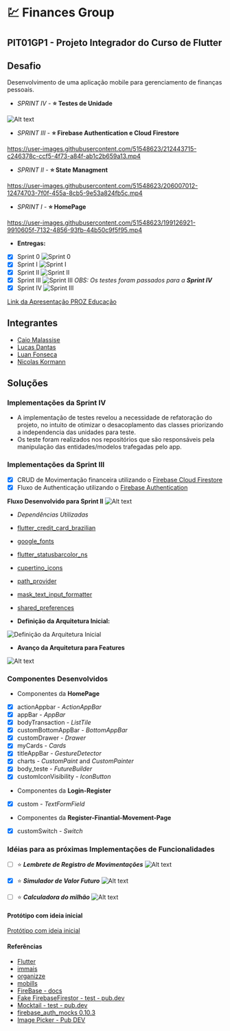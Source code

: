 # :chart: Finances Group

## PIT01GP1 - Projeto Integrador do Curso de Flutter

## Desafio

Desenvolvimento de uma aplicação mobile para gerenciamento de finanças pessoais.

- *SPRINT IV* - **:star: Testes de Unidade**

![Alt text](Sprints/flutter-coverage.png)

- *SPRINT III* - **:star: Firebase Authentication e Cloud Firestore**

<https://user-images.githubusercontent.com/51548623/212443715-c246378c-ccf5-4f73-a84f-ab1c2b659a13.mp4>

- *SPRINT II* - **:star: State Managment**

<https://user-images.githubusercontent.com/51548623/206007012-12474703-7f0f-455a-8cb5-9e53a824fb5c.mp4>

- *SPRINT I* - **:star: HomePage**

<https://user-images.githubusercontent.com/51548623/199126921-9910605f-7132-4856-93fb-44b50c9f5f95.mp4>

- **Entregas:**
- [x] Sprint 0 ![Sprint 0](Sprints/sprint0.png)
- [x] Sprint I ![Sprint I](Sprints/sprintI.png)
- [x] Sprint II ![Sprint II](Sprints/sprintII.png)
- [x] Sprint III ![Sprint III](Sprints/sprintIII.png)
*OBS: Os testes foram passados para a **Sprint IV***
- [x] Sprint IV ![Sprint III](Sprints/sprintIV.png)

[Link da Apresentação PROZ Educação](https://docs.google.com/presentation/d/181Vlhx1l7lmpuS8htd34nlJ9vLXomLDjK2Sc5mJm4JY/edit#slide=id.g1395cdef0a2_0_83 )

## Integrantes

- [Caio Malassise](https://github.com/cmalassise)
- [Lucas Dantas](https://github.com/ldantascruz)
- [Luan Fonseca](https://github.com/Luanftg)
- [Nicolas Kormann](https://github.com/nicolasKormann)

## Soluções

### Implementações da Sprint IV

- A implementação de testes revelou a necessidade de refatoração do projeto, no intuito de otimizar o desacoplamento das classes priorizando a independencia das unidades para teste.
- Os teste foram realizados nos repositórios que são responsáveis pela manipulação das entidades/modelos trafegadas pelo app.

### Implementações da Sprint III
  
- [x] CRUD de Movimentação financeira utilizando o [Firebase Cloud Firestore](https://firebase.google.com/docs/firestore/)
- [x] Fluxo de Authenticação utilizando o [Firebase Authentication](https://firebase.google.com/docs/auth)

**Fluxo Desenvolvido para Sprint II**
  ![Alt text](Sprints/Page-Flow-SprintII.png)

- *Dependências Utilizadas*
- [flutter_credit_card_brazilian](https://pub.dev/packages/flutter_credit_card_brazilian)
- [google_fonts](https://pub.dev/packages/google_fonts)
- [flutter_statusbarcolor_ns](https://pub.dev/packages/flutter_statusbarcolor_ns)
- [cupertino_icons](https://pub.dev/packages/cupertino_icons)
- [path_provider](https://pub.dev/packages/path_provider)
- [mask_text_input_formatter](https://pub.dev/packages/mask_text_input_formatter)
- [shared_preferences](https://pub.dev/packages/shared_preferences)

- **Definição da Arquitetura Inicial:**

![Definição da Arquitetura Inicial](Sprints/arquitetura.jpg)

- **Avanço da Arquitetura para Features**

![Alt text](Sprints/arquitetura_de_feature.jpg)

### Componentes Desenvolvidos

- Componentes da **HomePage**

- [x] actionAppbar - *ActionAppBar*
- [x] appBar - *AppBar*
- [x] bodyTransaction - *ListTile*
- [x] customBottomAppBar - *BottomAppBar*
- [x] customDrawer - *Drawer*
- [x] myCards - *Cards*
- [x] titleAppBar - *GestureDetector*
- [x] charts - *CustomPaint* and *CustomPainter*
- [x] body_teste - *FutureBuilder*
- [x] customIconVisibility - *IconButton*
- Componentes da **Login-Register**
- [x] custom - *TextFormField*
- Componentes da **Register-Finantial-Movement-Page**
- [x] customSwitch - *Switch*

### Idéias para as próximas Implementações de Funcionalidades

- [ ] :star: ***Lembrete de Registro de Movimentações***
![Alt text](Sprints/exemplo_lembrete_diario.jpg)

- [x] :star: ***Simulador de Valor Futuro***
![Alt text](Sprints/exemplo_monetus.jpg)

- [ ] :star: ***Calculadora do milhão***
![Alt text](Sprints/exemplo_calc_do_milhao.jpg)

#### Protótipo com ideia inicial

[Protótipo com ideia inicial](https://marvelapp.com/project/6493232)

#### Referências

- [Flutter](https://flutter.dev/)
- [immais](https://immais.com/)
- [organizze](https://www.organizze.com.br/)
- [mobills](https://www.mobills.com.br/)
- [FireBase - docs](https://firebase.google.com/docs/)
- [Fake FirebaseFirestor - test - pub.dev](https://pub.dev/packages/fake_cloud_firestore/install)
- [Mocktail - test - pub.dev](https://pub.dev/packages/mocktail)
- [firebase_auth_mocks 0.10.3](https://pub.dev/packages/firebase_auth_mocks)
- [Image Picker - Pub DEV](https://medium.com/unitechie/flutter-tutorial-image-picker-from-camera-gallery-c27af5490b74)